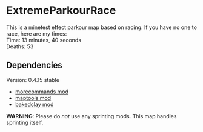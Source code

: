 # ExtremeParkourRace
This is a minetest effect parkour map based on racing.
If you have no one to race, here are my times:<br>
Time: 13 minutes, 40 seconds<br>
Deaths: 53<br>

## Dependencies
Version: 0.4.15 stable<br>

  * [morecommands mod](https://forum.minetest.net/viewtopic.php?t=15452)
  * [maptools mod](https://forum.minetest.net/viewtopic.php?t=1882)
  * [bakedclay mod](https://forum.minetest.net/viewtopic.php?t=8890)

**WARNING**: Please do _not_ use any sprinting mods. This map handles sprinting itself.
